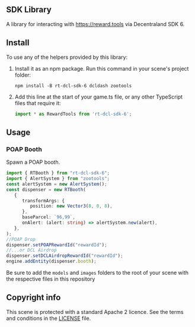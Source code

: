 ## SDK Library

A library for interacting with https://reward.tools via Decentraland SDK 6.

## Install

To use any of the helpers provided by this library:

1. Install it as an npm package. Run this command in your scene's project folder:

   ```
   npm install -B rt-dcl-sdk-6 dcldash zootools
   ```

2. Add this line at the start of your game.ts file, or any other TypeScript files that require it:

   ```ts
   import * as RewardTools from 'rt-dcl-sdk-6';
   ```

## Usage

### POAP Booth
Spawn a POAP booth.
   ```ts
   import { RTBooth } from "rt-dcl-sdk-6";
   import { AlertSystem } from "zootools";
   const alertSystem = new AlertSystem();
   const dispenser = new RTBooth(
      {
         transformArgs: {
            position: new Vector3(8, 0, 8),
         },
         baseParcel: `96,99`,
         onAlert: (alert: string) => alertSystem.new(alert),
      },
   );
   //POAP Drop
   dispenser.setPOAPRewardId("rewardId");
   //...or DCL Airdrop
   dispenser.setDCLAirdropRewardId("rewardId");
   engine.addEntity(dispenser.booth);
   ```

Be sure to add the `models` and `images` folders to the root of your scene with the respective files in this repository

## Copyright info

This scene is protected with a standard Apache 2 licence. See the terms and conditions in the [LICENSE](/LICENSE) file.
